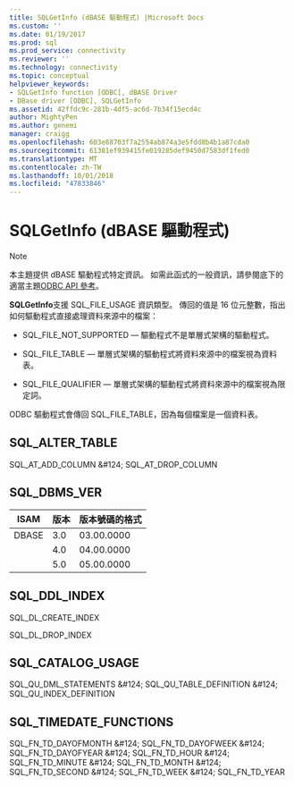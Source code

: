 ```yaml
---
title: SQLGetInfo (dBASE 驅動程式) |Microsoft Docs
ms.custom: ''
ms.date: 01/19/2017
ms.prod: sql
ms.prod_service: connectivity
ms.reviewer: ''
ms.technology: connectivity
ms.topic: conceptual
helpviewer_keywords:
- SQLGetInfo function [ODBC], dBASE Driver
- DBase driver [ODBC], SQLGetInfo
ms.assetid: 42ffdc9c-281b-4df5-ac6d-7b34f15ecd4c
author: MightyPen
ms.author: genemi
manager: craigg
ms.openlocfilehash: 603e88703f7a2554ab874a3e5fdd8b4b1a87cda0
ms.sourcegitcommit: 61381ef939415fe019285def9450d7583df1fed0
ms.translationtype: MT
ms.contentlocale: zh-TW
ms.lasthandoff: 10/01/2018
ms.locfileid: "47833846"
---
```

# <a name="sqlgetinfo-dbase-driver"></a>SQLGetInfo (dBASE 驅動程式)
> [!NOTE]  
>  本主題提供 dBASE 驅動程式特定資訊。 如需此函式的一般資訊，請參閱底下的適當主題[ODBC API 參考](../../odbc/reference/syntax/odbc-api-reference.md)。  
  
 **SQLGetInfo**支援 SQL_FILE_USAGE 資訊類型。 傳回的值是 16 位元整數，指出如何驅動程式直接處理資料來源中的檔案：  
  
-   SQL_FILE_NOT_SUPPORTED — 驅動程式不是單層式架構的驅動程式。  
  
-   SQL_FILE_TABLE — 單層式架構的驅動程式將資料來源中的檔案視為資料表。  
  
-   SQL_FILE_QUALIFIER — 單層式架構的驅動程式將資料來源中的檔案視為限定詞。  
  
 ODBC 驅動程式會傳回 SQL_FILE_TABLE，因為每個檔案是一個資料表。  
  
## <a name="sqlaltertable"></a>SQL_ALTER_TABLE  
 SQL_AT_ADD_COLUMN &AMP;#124; SQL_AT_DROP_COLUMN  
  
## <a name="sqldbmsver"></a>SQL_DBMS_VER  
  
|ISAM|版本|版本號碼的格式|  
|----------|-------------|-------------------------------|  
|DBASE|3.0|03.00.0000|  
||4.0|04.00.0000|  
||5.0|05.00.0000|  
  
## <a name="sqlddlindex"></a>SQL_DDL_INDEX  
 SQL_DL_CREATE_INDEX  
  
 SQL_DL_DROP_INDEX  
  
## <a name="sqlcatalogusage"></a>SQL_CATALOG_USAGE  
 SQL_QU_DML_STATEMENTS &AMP;#124; SQL_QU_TABLE_DEFINITION &AMP;#124; SQL_QU_INDEX_DEFINITION  
  
## <a name="sqltimedatefunctions"></a>SQL_TIMEDATE_FUNCTIONS  
 SQL_FN_TD_DAYOFMONTH &AMP;#124; SQL_FN_TD_DAYOFWEEK &AMP;#124; SQL_FN_TD_DAYOFYEAR &AMP;#124; SQL_FN_TD_HOUR &AMP;#124; SQL_FN_TD_MINUTE &AMP;#124; SQL_FN_TD_MONTH &AMP;#124; SQL_FN_TD_SECOND &AMP;#124; SQL_FN_TD_WEEK &AMP;#124; SQL_FN_TD_YEAR
